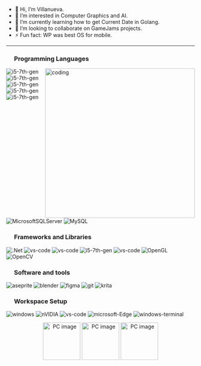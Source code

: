 <!---
<p align="center">
  <a href="https://github.com/DenverCoder1/readme-typing-svg"><img src="https://readme-typing-svg.herokuapp.com?lines=Computer+Science+Student;Software+Developer&center=true&width=380&height=45"></a>
</p>
-->

- 👋 Hi, I’m Villanueva.
- 👀 I’m interested in Computer Graphics and AI.
- 🌱 I’m currently learning how to get Current Date in Golang.
- 💞️ I’m looking to collaborate on GameJams projects.
- ⚡ Fun fact: WP was best OS for mobile.


---
### <img src="https://win98icons.alexmeub.com/icons/png/keyboard-5.png" width="17"> Programming Languages
<img align="right" alt="coding" width="400" src= "https://i.pinimg.com/originals/9d/9b/d1/9d9bd13afce1a798d22ecfd9897730ed.gif">

![i5-7th-gen](https://img.shields.io/badge/C%23-239120?style=for-the-badge&logo=c-sharp&logoColor=white)
![i5-7th-gen](https://img.shields.io/badge/C%2B%2B-00599C?style=for-the-badge&logo=c%2B%2B&logoColor=white)
![i5-7th-gen](https://img.shields.io/badge/CSS3-1572B6?style=for-the-badge&logo=css3&logoColor=white)
![i5-7th-gen](https://img.shields.io/badge/HTML5-E34F26?style=for-the-badge&logo=html5&logoColor=white)
![i5-7th-gen](https://img.shields.io/badge/JavaScript-323330?style=for-the-badge&logo=javascript&logoColor=F7DF1E)
![MicrosoftSQLServer](https://img.shields.io/badge/Microsoft%20SQL%20Server-CC2927?style=for-the-badge&logo=microsoft%20sql%20server&logoColor=white)
![MySQL](https://img.shields.io/badge/mysql-%2300f.svg?style=for-the-badge&logo=mysql&logoColor=white)

### <img src="https://win98icons.alexmeub.com/icons/png/defragment-0.png" width="17"> Frameworks and Libraries
![.Net](https://img.shields.io/badge/.NET-5C2D91?style=for-the-badge&logo=.net&logoColor=white)
![vs-code](https://img.shields.io/badge/CMake-064F8C?style=for-the-badge&logo=cmake&logoColor=white)
![vs-code](https://img.shields.io/badge/npm-CB3837?style=for-the-badge&logo=npm&logoColor=white)
![i5-7th-gen](https://img.shields.io/badge/React-20232A?style=for-the-badge&logo=react&logoColor=61DAFB)
![vs-code](https://img.shields.io/badge/Unity-100000?style=for-the-badge&logo=unity&logoColor=white)
![OpenGL](https://img.shields.io/badge/OpenGL-%23FFFFFF.svg?style=for-the-badge&logo=opengl)
![OpenCV](https://img.shields.io/badge/OpenCV-27338e?style=for-the-badge&logo=OpenCV&logoColor=white)

### <img src="https://win98icons.alexmeub.com/icons/png/tools_gear-0.png" width="17"> Software and tools
![aseprite](https://img.shields.io/badge/Aseprite-FFFFFF?style=for-the-badge&logo=Aseprite&logoColor=#7D929E)
![blender](https://img.shields.io/badge/blender-%23F5792A.svg?style=for-the-badge&logo=blender&logoColor=white)
![figma](https://img.shields.io/badge/Figma-F24E1E?style=for-the-badge&logo=figma&logoColor=white)
![git](https://img.shields.io/badge/GIT-E44C30?style=for-the-badge&logo=git&logoColor=white)
![krita](https://img.shields.io/badge/Krita-203759?style=for-the-badge&logo=krita&logoColor=EEF37B)
<!---
![powershell](https://img.shields.io/badge/powershell-5391FE?style=for-the-badge&logo=powershell&logoColor=white)
![windows-terminal](https://img.shields.io/badge/windows%20terminal-4D4D4D?style=for-the-badge&logo=windows%20terminal&logoColor=white)
-->

### <img src="https://win98icons.alexmeub.com/icons/png/computer_explorer_cool-0.png" width="17"> Workspace Setup
![windows](https://img.shields.io/badge/Windows_11-0078D6?style=for-the-badge&logo=windows&logoColor=white)
![nVIDIA](https://img.shields.io/badge/nVIDIA-%2376B900.svg?style=for-the-badge&logo=nVIDIA&logoColor=white)
![vs-code](https://img.shields.io/badge/VS_Code-007ACC?style=for-the-badge&logo=Visual-Studio-Code&logoColor=white)
![microsoft-Edge](https://img.shields.io/badge/Microsoft_Edge-0078D7?style=for-the-badge&logo=Microsoft-edge&logoColor=white)
![windows-terminal](https://img.shields.io/badge/windows%20terminal-4D4D4D?style=for-the-badge&logo=windows%20terminal&logoColor=white)

<div align="center">
<img alt="PC image" width="100" src= "https://www.adity.cl/blog/wp-content/uploads/2016/10/giphy-2-1.gif">  
 <img alt="PC image" width="100" src= "https://www.adity.cl/blog/wp-content/uploads/2016/10/giphy-2-1.gif">
 <img alt="PC image" width="100" src= "https://www.adity.cl/blog/wp-content/uploads/2016/10/giphy-2-1.gif">  
 </div>
<!---
---
![Top Langs](https://github-readme-stats.vercel.app/api/top-langs/?username=35P10&hide_progress=false&theme=tokyonight)
-->
